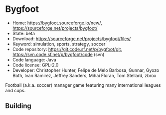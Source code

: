# Bygfoot

- Home: https://bygfoot.sourceforge.io/new/, https://sourceforge.net/projects/bygfoot/
- State: beta
- Download: https://sourceforge.net/projects/bygfoot/files/
- Keyword: simulation, sports, strategy, soccer
- Code repository: https://git.code.sf.net/p/bygfoot/git, https://svn.code.sf.net/p/bygfoot/code (svn)
- Code language: Java
- Code license: GPL-2.0
- Developer: Christopher Hunter, Felipe de Melo Barbosa, Gunnar, Gyozo Both, Ivan Ramirez, Jeffrey Sanders, Mihai Floran, Tom Stellard, zbrox

Football (a.k.a. soccer) manager game featuring many international leagues and cups.

## Building
